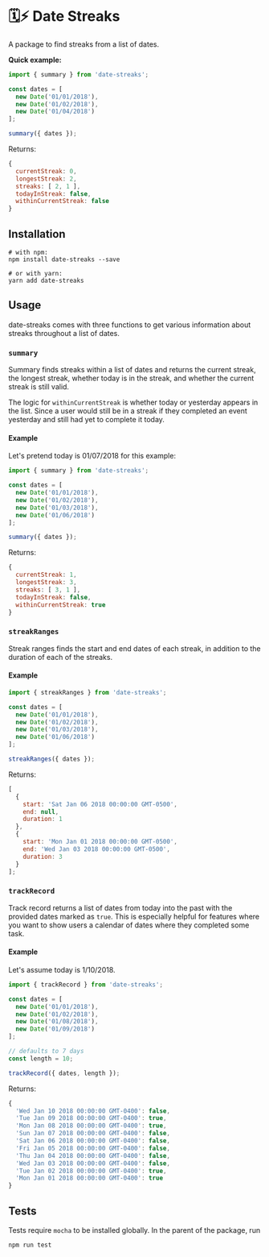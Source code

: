 # 🗓⚡️ Date Streaks

A package to find streaks from a list of dates.

**Quick example:**

```js
import { summary } from 'date-streaks';

const dates = [
  new Date('01/01/2018'),
  new Date('01/02/2018'),
  new Date('01/04/2018')
];

summary({ dates });
```

Returns:

```js
{
  currentStreak: 0,
  longestStreak: 2,
  streaks: [ 2, 1 ],
  todayInStreak: false,
  withinCurrentStreak: false
}
```

## Installation

```shell
# with npm:
npm install date-streaks --save

# or with yarn:
yarn add date-streaks
```

## Usage

date-streaks comes with three functions to get various information about streaks throughout a list of dates.

### `summary`

Summary finds streaks within a list of dates and returns the current streak, the longest streak, whether today is in the streak, and whether the current streak is still valid.

The logic for `withinCurrentStreak` is whether today or yesterday appears in the list. Since a user would still be in a streak if they completed an event yesterday and still had yet to complete it today.

#### Example

Let's pretend today is 01/07/2018 for this example:

```js
import { summary } from 'date-streaks';

const dates = [
  new Date('01/01/2018'),
  new Date('01/02/2018'),
  new Date('01/03/2018'),
  new Date('01/06/2018')
];

summary({ dates });
```

Returns:

```js
{
  currentStreak: 1,
  longestStreak: 3,
  streaks: [ 3, 1 ],
  todayInStreak: false,
  withinCurrentStreak: true
}
```

### `streakRanges`

Streak ranges finds the start and end dates of each streak, in addition to the duration of each of the streaks.

#### Example

```js
import { streakRanges } from 'date-streaks';

const dates = [
  new Date('01/01/2018'),
  new Date('01/02/2018'),
  new Date('01/03/2018'),
  new Date('01/06/2018')
];

streakRanges({ dates });
```

Returns:

```js
[
  {
    start: 'Sat Jan 06 2018 00:00:00 GMT-0500',
    end: null,
    duration: 1
  },
  {
    start: 'Mon Jan 01 2018 00:00:00 GMT-0500',
    end: 'Wed Jan 03 2018 00:00:00 GMT-0500',
    duration: 3
  }
];
```

### `trackRecord`

Track record returns a list of dates from today into the past with the provided dates marked as `true`. This is especially helpful for features where you want to show users a calendar of dates where they completed some task.

#### Example

Let's assume today is 1/10/2018.

```js
import { trackRecord } from 'date-streaks';

const dates = [
  new Date('01/01/2018'),
  new Date('01/02/2018'),
  new Date('01/08/2018'),
  new Date('01/09/2018')
];

// defaults to 7 days
const length = 10;

trackRecord({ dates, length });
```

Returns:

```js
{
  'Wed Jan 10 2018 00:00:00 GMT-0400': false,
  'Tue Jan 09 2018 00:00:00 GMT-0400': true,
  'Mon Jan 08 2018 00:00:00 GMT-0400': true,
  'Sun Jan 07 2018 00:00:00 GMT-0400': false,
  'Sat Jan 06 2018 00:00:00 GMT-0400': false,
  'Fri Jan 05 2018 00:00:00 GMT-0400': false,
  'Thu Jan 04 2018 00:00:00 GMT-0400': false,
  'Wed Jan 03 2018 00:00:00 GMT-0400': false,
  'Tue Jan 02 2018 00:00:00 GMT-0400': true,
  'Mon Jan 01 2018 00:00:00 GMT-0400': true
}
```

## Tests

Tests require `mocha` to be installed globally. In the parent of the package, run

```bash
npm run test
```
